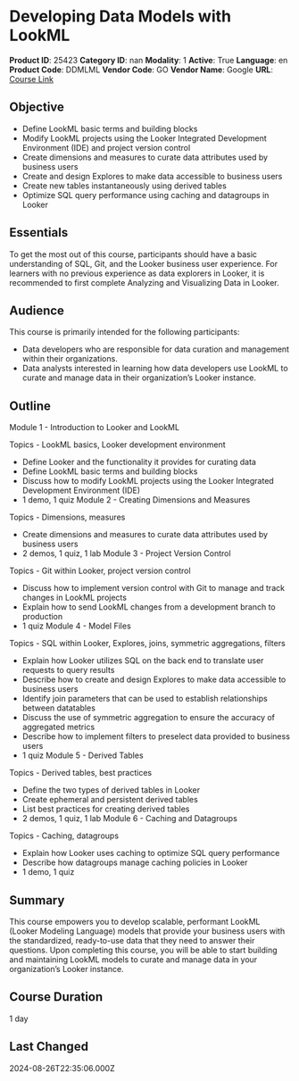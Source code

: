# Developing Data Models with LookML

**Product ID**: 25423
**Category ID**: nan
**Modality**: 1
**Active**: True
**Language**: en
**Product Code**: DDMLML
**Vendor Code**: GO
**Vendor Name**: Google
**URL**: [Course Link](https://www.fastlaneus.com/course/google-ddmlml)

## Objective
- Define LookML basic terms and building blocks
- Modify LookML projects using the Looker Integrated Development Environment (IDE) and project version control
- Create dimensions and measures to curate data attributes used by business users
- Create and design Explores to make data accessible to business users
- Create new tables instantaneously using derived tables
- Optimize SQL query performance using caching and datagroups in Looker

## Essentials
To get the most out of this course, participants should have a basic understanding of SQL, Git, and the Looker business user experience. For learners with no previous experience as data explorers in Looker, it is recommended to first complete Analyzing and Visualizing Data in Looker.

## Audience
This course is primarily intended for the following participants:



- Data developers who are responsible for data curation and management within their organizations.
- Data analysts interested in learning how data developers use LookML to curate and manage data in their organization’s Looker instance.

## Outline
Module 1 - Introduction to Looker and LookML


Topics - LookML basics, Looker development environment



- Define Looker and the functionality it provides for curating data
- Define LookML basic terms and building blocks
- Discuss how to modify LookML projects using the Looker Integrated Development Environment (IDE)
- 1 demo, 1 quiz
Module 2 - Creating Dimensions and Measures


Topics - Dimensions, measures



- Create dimensions and measures to curate data attributes used by business users
- 2 demos, 1 quiz, 1 lab
Module 3 - Project Version Control


Topics - Git within Looker, project version control



- Discuss how to implement version control with Git to manage and track changes in LookML projects
- Explain how to send LookML changes from a development branch to production
- 1 quiz
Module 4 - Model Files


Topics - SQL within Looker, Explores, joins, symmetric aggregations, filters



- Explain how Looker utilizes SQL on the back end to translate user requests to query results
- Describe how to create and design Explores to make data accessible to business users
- Identify join parameters that can be used to establish relationships between datatables
- Discuss the use of symmetric aggregation to ensure the accuracy of aggregated metrics
- Describe how to implement filters to preselect data provided to business users
- 1 quiz
Module 5 - Derived Tables


Topics - Derived tables, best practices



- Define the two types of derived tables in Looker
- Create ephemeral and persistent derived tables
- List best practices for creating derived tables
- 2 demos, 1 quiz, 1 lab
Module 6 - Caching and Datagroups


Topics - Caching, datagroups



- Explain how Looker uses caching to optimize SQL query performance
- Describe how datagroups manage caching policies in Looker
- 1 demo, 1 quiz

## Summary
This course empowers you to develop scalable, performant LookML (Looker Modeling Language) models that provide your business users with the standardized, ready-to-use data that they need to answer their questions. Upon completing this course, you will be able to start building and maintaining LookML models to curate and manage data in your organization’s Looker instance.

## Course Duration
1 day

## Last Changed
2024-08-26T22:35:06.000Z
